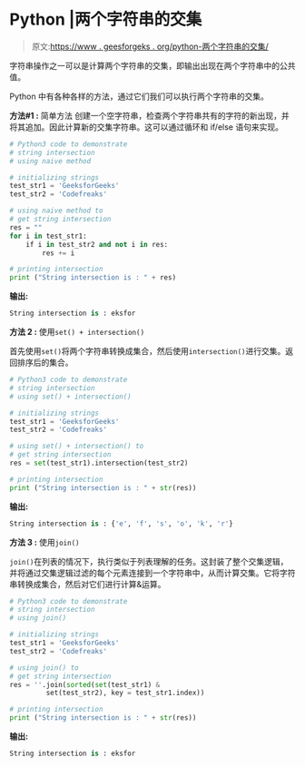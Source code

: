 # Python |两个字符串的交集

> 原文:[https://www . geesforgeks . org/python-两个字符串的交集/](https://www.geeksforgeeks.org/python-intersection-of-two-string/)

字符串操作之一可以是计算两个字符串的交集，即输出出现在两个字符串中的公共值。

Python 中有各种各样的方法，通过它们我们可以执行两个字符串的交集。

**方法#1 :** 简单方法
创建一个空字符串，检查两个字符串共有的字符的新出现，并将其追加。因此计算新的交集字符串。这可以通过循环和 if/else 语句来实现。

```py
# Python3 code to demonstrate 
# string intersection
# using naive method 

# initializing strings
test_str1 = 'GeeksforGeeks'
test_str2 = 'Codefreaks'

# using naive method to
# get string intersection
res = ""
for i in test_str1:
    if i in test_str2 and not i in res:
        res += i

# printing intersection
print ("String intersection is : " + res)
```

**输出:**

```py
String intersection is : eksfor

```

**方法 2 :** 使用`set() + intersection()`

首先使用`set()`将两个字符串转换成集合，然后使用`intersection()`进行交集。返回排序后的集合。

```py
# Python3 code to demonstrate 
# string intersection
# using set() + intersection()

# initializing strings
test_str1 = 'GeeksforGeeks'
test_str2 = 'Codefreaks'

# using set() + intersection() to
# get string intersection
res = set(test_str1).intersection(test_str2)

# printing intersection
print ("String intersection is : " + str(res))
```

**输出:**

```py
String intersection is : {'e', 'f', 's', 'o', 'k', 'r'}

```

**方法 3 :** 使用`join()`

`join()`在列表的情况下，执行类似于列表理解的任务。这封装了整个交集逻辑，并将通过交集逻辑过滤的每个元素连接到一个字符串中，从而计算交集。它将字符串转换成集合，然后对它们进行计算&运算。

```py
# Python3 code to demonstrate 
# string intersection
# using join()

# initializing strings
test_str1 = 'GeeksforGeeks'
test_str2 = 'Codefreaks'

# using join() to
# get string intersection
res = ''.join(sorted(set(test_str1) &
         set(test_str2), key = test_str1.index))

# printing intersection
print ("String intersection is : " + str(res))
```

**输出:**

```py
String intersection is : eksfor

```